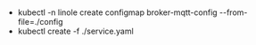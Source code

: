#  
* kubectl -n linole create configmap broker-mqtt-config --from-file=./config 
* kubectl create -f ./service.yaml